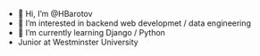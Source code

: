 - 👋 Hi, I’m @HBarotov
- 👀 I’m interested in backend web developmet / data engineering
- 🌱 I’m currently learning Django / Python
- Junior at Westminster University

<!---
HBarotov/HBarotov is a ✨ special ✨ repository because its `README.md` (this file) appears on your GitHub profile.
You can click the Preview link to take a look at your changes.
--->
